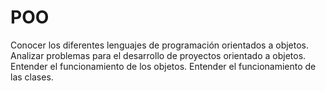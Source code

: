 # POO
Conocer los diferentes lenguajes de programación orientados a objetos. Analizar problemas para el desarrollo de proyectos orientado a objetos. Entender el funcionamiento de los objetos. Entender el funcionamiento de las clases.
